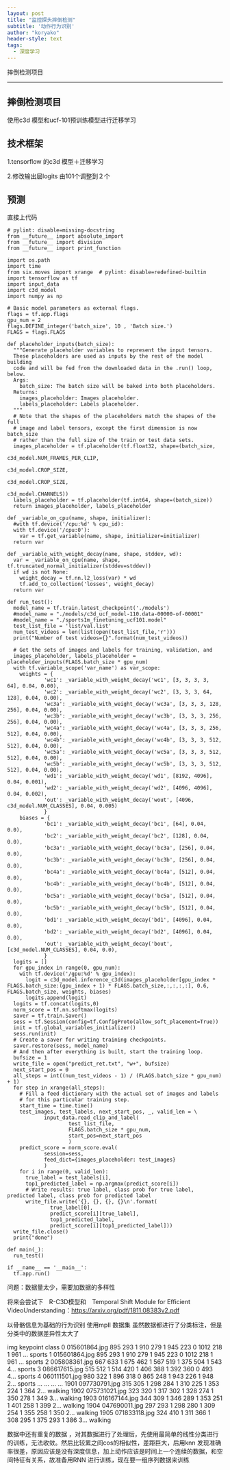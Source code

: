 ```yaml
---
layout: post
title: "监控探头摔倒检测"
subtitle: '动作行为识别'
author: "koryako"
header-style: text
tags:
  - 深度学习
---
```


摔倒检测项目

---


## 摔倒检测项目

使用c3d 模型和ucf-101预训练模型进行迁移学习



## 技术框架

1.tensorflow 的c3d 模型＋迁移学习

2.修改输出层logits 由101个调整到２个



## 预测

直接上代码
　　
```
# pylint: disable=missing-docstring
from __future__ import absolute_import
from __future__ import division
from __future__ import print_function

import os.path
import time
from six.moves import xrange  # pylint: disable=redefined-builtin
import tensorflow as tf
import input_data
import c3d_model
import numpy as np

# Basic model parameters as external flags.
flags = tf.app.flags
gpu_num = 2
flags.DEFINE_integer('batch_size', 10 , 'Batch size.')
FLAGS = flags.FLAGS

def placeholder_inputs(batch_size):
  """Generate placeholder variables to represent the input tensors.
  These placeholders are used as inputs by the rest of the model building
  code and will be fed from the downloaded data in the .run() loop, below.
  Args:
    batch_size: The batch size will be baked into both placeholders.
  Returns:
    images_placeholder: Images placeholder.
    labels_placeholder: Labels placeholder.
  """
  # Note that the shapes of the placeholders match the shapes of the full
  # image and label tensors, except the first dimension is now batch_size
  # rather than the full size of the train or test data sets.
  images_placeholder = tf.placeholder(tf.float32, shape=(batch_size,
                                                         c3d_model.NUM_FRAMES_PER_CLIP,
                                                         c3d_model.CROP_SIZE,
                                                         c3d_model.CROP_SIZE,
                                                         c3d_model.CHANNELS))
  labels_placeholder = tf.placeholder(tf.int64, shape=(batch_size))
  return images_placeholder, labels_placeholder

def _variable_on_cpu(name, shape, initializer):
  #with tf.device('/cpu:%d' % cpu_id):
  with tf.device('/cpu:0'):
    var = tf.get_variable(name, shape, initializer=initializer)
  return var

def _variable_with_weight_decay(name, shape, stddev, wd):
  var = _variable_on_cpu(name, shape, tf.truncated_normal_initializer(stddev=stddev))
  if wd is not None:
    weight_decay = tf.nn.l2_loss(var) * wd
    tf.add_to_collection('losses', weight_decay)
  return var

def run_test():
  model_name = tf.train.latest_checkpoint('./models')
  #model_name = "./models/c3d_ucf_model-110.data-00000-of-00001"
  #model_name = "./sports1m_finetuning_ucf101.model"
  test_list_file = 'list/val.list'
  num_test_videos = len(list(open(test_list_file,'r')))
  print("Number of test videos={}".format(num_test_videos))

  # Get the sets of images and labels for training, validation, and
  images_placeholder, labels_placeholder = placeholder_inputs(FLAGS.batch_size * gpu_num)
  with tf.variable_scope('var_name') as var_scope:
    weights = {
            'wc1': _variable_with_weight_decay('wc1', [3, 3, 3, 3, 64], 0.04, 0.00),
            'wc2': _variable_with_weight_decay('wc2', [3, 3, 3, 64, 128], 0.04, 0.00),
            'wc3a': _variable_with_weight_decay('wc3a', [3, 3, 3, 128, 256], 0.04, 0.00),
            'wc3b': _variable_with_weight_decay('wc3b', [3, 3, 3, 256, 256], 0.04, 0.00),
            'wc4a': _variable_with_weight_decay('wc4a', [3, 3, 3, 256, 512], 0.04, 0.00),
            'wc4b': _variable_with_weight_decay('wc4b', [3, 3, 3, 512, 512], 0.04, 0.00),
            'wc5a': _variable_with_weight_decay('wc5a', [3, 3, 3, 512, 512], 0.04, 0.00),
            'wc5b': _variable_with_weight_decay('wc5b', [3, 3, 3, 512, 512], 0.04, 0.00),
            'wd1': _variable_with_weight_decay('wd1', [8192, 4096], 0.04, 0.001),
            'wd2': _variable_with_weight_decay('wd2', [4096, 4096], 0.04, 0.002),
            'out': _variable_with_weight_decay('wout', [4096, c3d_model.NUM_CLASSES], 0.04, 0.005)
            }
    biases = {
            'bc1': _variable_with_weight_decay('bc1', [64], 0.04, 0.0),
            'bc2': _variable_with_weight_decay('bc2', [128], 0.04, 0.0),
            'bc3a': _variable_with_weight_decay('bc3a', [256], 0.04, 0.0),
            'bc3b': _variable_with_weight_decay('bc3b', [256], 0.04, 0.0),
            'bc4a': _variable_with_weight_decay('bc4a', [512], 0.04, 0.0),
            'bc4b': _variable_with_weight_decay('bc4b', [512], 0.04, 0.0),
            'bc5a': _variable_with_weight_decay('bc5a', [512], 0.04, 0.0),
            'bc5b': _variable_with_weight_decay('bc5b', [512], 0.04, 0.0),
            'bd1': _variable_with_weight_decay('bd1', [4096], 0.04, 0.0),
            'bd2': _variable_with_weight_decay('bd2', [4096], 0.04, 0.0),
            'out': _variable_with_weight_decay('bout', [c3d_model.NUM_CLASSES], 0.04, 0.0),
            }
  logits = []
  for gpu_index in range(0, gpu_num):
    with tf.device('/gpu:%d' % gpu_index):
      logit = c3d_model.inference_c3d(images_placeholder[gpu_index * FLAGS.batch_size:(gpu_index + 1) * FLAGS.batch_size,:,:,:,:], 0.6, FLAGS.batch_size, weights, biases)
      logits.append(logit)
  logits = tf.concat(logits,0)
  norm_score = tf.nn.softmax(logits)
  saver = tf.train.Saver()
  sess = tf.Session(config=tf.ConfigProto(allow_soft_placement=True))
  init = tf.global_variables_initializer()
  sess.run(init)
  # Create a saver for writing training checkpoints.
  saver.restore(sess, model_name)
  # And then after everything is built, start the training loop.
  bufsize = 1
  write_file = open("predict_ret.txt", "w+", bufsize)
  next_start_pos = 0
  all_steps = int((num_test_videos - 1) / (FLAGS.batch_size * gpu_num) + 1)
  for step in xrange(all_steps):
    # Fill a feed dictionary with the actual set of images and labels
    # for this particular training step.
    start_time = time.time()
    test_images, test_labels, next_start_pos, _, valid_len = \
            input_data.read_clip_and_label(
                    test_list_file,
                    FLAGS.batch_size * gpu_num,
                    start_pos=next_start_pos
                    )
    predict_score = norm_score.eval(
            session=sess,
            feed_dict={images_placeholder: test_images}
            )
    for i in range(0, valid_len):
      true_label = test_labels[i],
      top1_predicted_label = np.argmax(predict_score[i])
      # Write results: true label, class prob for true label, predicted label, class prob for predicted label
      write_file.write('{}, {}, {}, {}\n'.format(
              true_label[0],
              predict_score[i][true_label],
              top1_predicted_label,
              predict_score[i][top1_predicted_label]))
  write_file.close()
  print("done")

def main(_):
  run_test()

if __name__ == '__main__':
  tf.app.run()

```

问题：数据量太少，需要加数据的多样性

将来会尝试下　R-C3D模型和　Temporal Shift Module for Efficient VideoUnderstanding：https://arxiv.org/pdf/1811.08383v2.pdf


以骨骼信息为基础的行为识别
使用mpII 数据集  虽然数据都进行了分类标注，但是分类中的数据差异性太大了

img	keypoint	class
0	015601864.jpg	895 293 1 910 279 1 945 223 0 1012 218 1 961 ...	sports
1	015601864.jpg	895 293 1 910 279 1 945 223 0 1012 218 1 961 ...	sports
2	005808361.jpg	667 633 1 675 462 1 567 519 1 375 504 1 543 4...	sports
3	086617615.jpg	515 512 1 514 420 1 406 388 1 392 360 0 493 4...	sports
4	060111501.jpg	980 322 1 896 318 0 865 248 1 943 226 1 948 2...	sports
...	...	...	...
1901	097730791.jpg	315 305 1 298 284 1 310 225 1 353 224 1 364 2...	walking
1902	075731021.jpg	323 320 1 317 302 1 328 274 1 350 278 1 349 3...	walking
1903	016167144.jpg	344 309 1 346 289 1 353 251 1 401 258 1 399 2...	walking
1904	047690011.jpg	297 293 1 298 280 1 309 254 1 355 258 1 350 2...	walking
1905	071833118.jpg	324 410 1 311 366 1 308 295 1 375 293 1 386 3...	walking

数据中还有重复的数据 ，对其数据进行了处理后，先使用最简单的线性分类进行的训练，无法收敛。然后比较累之间cos的相似性，差距巨大，后用knn 发现准确率很差，原因应该是没有深度信息，加上动作应该是时间上一个连续的数据，和空间特征有关系，故准备用RNN 进行训练，现在要一组序列数据来训练







